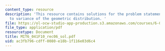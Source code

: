 ```yaml
---
content_type: resource
description: 'This resource contains solutions for the problem statements related
  to variance of the geometric distribution. '
file: https://ol-ocw-studio-app-production.s3.amazonaws.com/courses/6-041-probabilistic-systems-analysis-and-applied-probability-fall-2010/ac3fb796cdff0080e18b1f116e03d6c4_MIT6_041F10_rec06_sol.pdf
file_type: application/pdf
resourcetype: Document
title: MIT6_041F10_rec06_sol.pdf
uid: ac3fb796-cdff-0080-e18b-1f116e03d6c4
---
```

